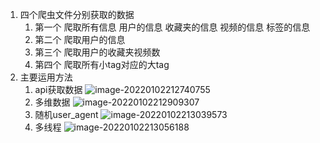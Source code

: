 1. 四个爬虫文件分别获取的数据
   1. 第一个
      爬取所有信息
      用户的信息  收藏夹的信息 视频的信息 标签的信息
   2. 第二个
      爬取用户的信息
   3. 第三个
      爬取用户的收藏夹视频数
   4. 第四个
      爬取所有小tag对应的大tag
2. 主要运用方法
   1. api获取数据
      ![image-20220102212740755](C:\Users\admin\AppData\Roaming\Typora\typora-user-images\image-20220102212740755.png)
   2. 多维数据
      ![image-20220102212909307](C:\Users\admin\AppData\Roaming\Typora\typora-user-images\image-20220102212909307.png)
   3. 随机user_agent
      ![image-20220102213039573](C:\Users\admin\AppData\Roaming\Typora\typora-user-images\image-20220102213039573.png)
   4. 多线程
      ![image-20220102213056188](C:\Users\admin\AppData\Roaming\Typora\typora-user-images\image-20220102213056188.png)